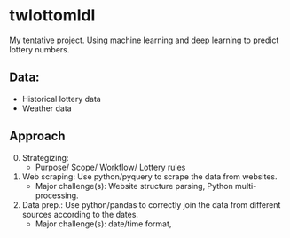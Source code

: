 # twlottomldl
My tentative project. Using machine learning and deep learning to predict lottery numbers.
## Data:
- Historical lottery data
- Weather data
## Approach
0. Strategizing: 
    - Purpose/ Scope/ Workflow/ Lottery rules  
1. Web scraping: Use python/pyquery to scrape the data from websites.
    - Major challenge(s): Website structure parsing, Python multi-processing.
2. Data prep.: Use python/pandas to correctly join the data from different sources according to the dates.
    - Major challenge(s): date/time format, 
